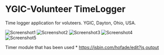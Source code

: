# YGIC-Volunteer TimeLogger
Time logger application for voluteers. YGIC, Dayton, Ohio, USA.

![Screenshot1](https://github.com/medhachaitanya/YGIC-TimeLogger/blob/master/screenshots/iphone8silver_portrait.png)
![Screenshot2](https://github.com/medhachaitanya/YGIC-TimeLogger/blob/master/screenshots/iphone8silver_portrait1.png)
![Screenshot3](https://github.com/medhachaitanya/YGIC-TimeLogger/blob/master/screenshots/iphone8silver_portrait2.png)
![Screenshot4](https://github.com/medhachaitanya/YGIC-TimeLogger/blob/master/screenshots/macbookair13_front1.png)
![Screenshot5](https://github.com/medhachaitanya/YGIC-TimeLogger/blob/master/screenshots/macbookair13_front2.png)



Timer module that has been used
    * https://jsbin.com/hofade/edit?js,output